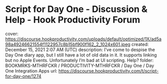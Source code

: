 # Script for Day One - Discussion & Help - Hook Productivity Forum

cover: https://discourse.hookproductivity.com/uploads/default/optimized/1X/ad5a98a49246621554f1122957c8b15bf900f162_2_1024x601.jpeg
created: December 15, 2021 2:07 AM (UTC)
description: I’ve come to despise the Day One diary app, but I still have a lot of old data in it.  It supports linking but no Apple Events. Unfortunately I’m bad at UI scripting. Help?
folder: BOOKMRKS-MTHRFCKR / PRODUCTIVITY-MTHRFCKR / Day One / Day One Integration Apps
url: https://discourse.hookproductivity.com/t/script-for-day-one/1274